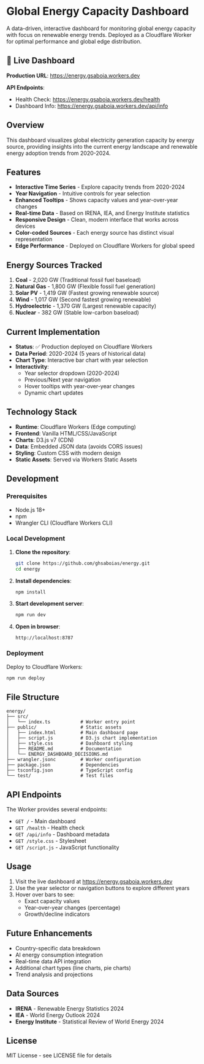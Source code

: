 # Global Energy Capacity Dashboard

A data-driven, interactive dashboard for monitoring global energy capacity with focus on renewable energy trends. Deployed as a Cloudflare Worker for optimal performance and global edge distribution.

## 🚀 Live Dashboard

**Production URL**: https://energy.gsaboia.workers.dev

**API Endpoints**:

- Health Check: https://energy.gsaboia.workers.dev/health
- Dashboard Info: https://energy.gsaboia.workers.dev/api/info

## Overview

This dashboard visualizes global electricity generation capacity by energy source, providing insights into the current energy landscape and renewable energy adoption trends from 2020-2024.

## Features

- **Interactive Time Series** - Explore capacity trends from 2020-2024
- **Year Navigation** - Intuitive controls for year selection
- **Enhanced Tooltips** - Shows capacity values and year-over-year changes
- **Real-time Data** - Based on IRENA, IEA, and Energy Institute statistics
- **Responsive Design** - Clean, modern interface that works across devices
- **Color-coded Sources** - Each energy source has distinct visual representation
- **Edge Performance** - Deployed on Cloudflare Workers for global speed

## Energy Sources Tracked

1. **Coal** - 2,020 GW (Traditional fossil fuel baseload)
2. **Natural Gas** - 1,800 GW (Flexible fossil fuel generation)
3. **Solar PV** - 1,419 GW (Fastest growing renewable source)
4. **Wind** - 1,017 GW (Second fastest growing renewable)
5. **Hydroelectric** - 1,370 GW (Largest renewable capacity)
6. **Nuclear** - 382 GW (Stable low-carbon baseload)

## Current Implementation

- **Status**: ✅ Production deployed on Cloudflare Workers
- **Data Period**: 2020-2024 (5 years of historical data)
- **Chart Type**: Interactive bar chart with year selection
- **Interactivity**:
  - Year selector dropdown (2020-2024)
  - Previous/Next year navigation
  - Hover tooltips with year-over-year changes
  - Dynamic chart updates

## Technology Stack

- **Runtime**: Cloudflare Workers (Edge computing)
- **Frontend**: Vanilla HTML/CSS/JavaScript
- **Charts**: D3.js v7 (CDN)
- **Data**: Embedded JSON data (avoids CORS issues)
- **Styling**: Custom CSS with modern design
- **Static Assets**: Served via Workers Static Assets

## Development

### Prerequisites

- Node.js 18+
- npm
- Wrangler CLI (Cloudflare Workers CLI)

### Local Development

1. **Clone the repository**:

   ```bash
   git clone https://github.com/ghsaboias/energy.git
   cd energy
   ```

2. **Install dependencies**:

   ```bash
   npm install
   ```

3. **Start development server**:

   ```bash
   npm run dev
   ```

4. **Open in browser**:
   ```
   http://localhost:8787
   ```

### Deployment

Deploy to Cloudflare Workers:

```bash
npm run deploy
```

## File Structure

```
energy/
├── src/
│   └── index.ts           # Worker entry point
├── public/                # Static assets
│   ├── index.html         # Main dashboard page
│   ├── script.js          # D3.js chart implementation
│   ├── style.css          # Dashboard styling
│   ├── README.md          # Documentation
│   └── ENERGY_DASHBOARD_DECISIONS.md
├── wrangler.jsonc         # Worker configuration
├── package.json           # Dependencies
├── tsconfig.json          # TypeScript config
└── test/                  # Test files
```

## API Endpoints

The Worker provides several endpoints:

- `GET /` - Main dashboard
- `GET /health` - Health check
- `GET /api/info` - Dashboard metadata
- `GET /style.css` - Stylesheet
- `GET /script.js` - JavaScript functionality

## Usage

1. Visit the live dashboard at https://energy.gsaboia.workers.dev
2. Use the year selector or navigation buttons to explore different years
3. Hover over bars to see:
   - Exact capacity values
   - Year-over-year changes (percentage)
   - Growth/decline indicators

## Future Enhancements

- Country-specific data breakdown
- AI energy consumption integration
- Real-time data API integration
- Additional chart types (line charts, pie charts)
- Trend analysis and projections

## Data Sources

- **IRENA** - Renewable Energy Statistics 2024
- **IEA** - World Energy Outlook 2024
- **Energy Institute** - Statistical Review of World Energy 2024

## License

MIT License - see LICENSE file for details
